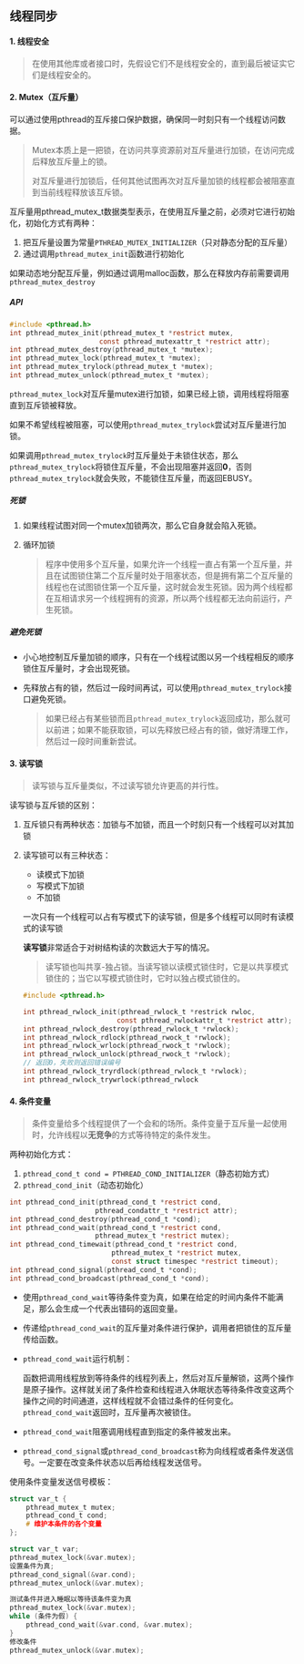 ## 线程同步

#### 1. 线程安全

> 在使用其他库或者接口时，先假设它们不是线程安全的，直到最后被证实它们是线程安全的。

#### 2. Mutex（互斥量）

可以通过使用pthread的互斥接口保护数据，确保同一时刻只有一个线程访问数据。

> Mutex本质上是一把锁，在访问共享资源前对互斥量进行加锁，在访问完成后释放互斥量上的锁。
>
> 对互斥量进行加锁后，任何其他试图再次对互斥量加锁的线程都会被阻塞直到当前线程释放该互斥锁。

互斥量用pthread_mutex_t数据类型表示，在使用互斥量之前，必须对它进行初始化，初始化方式有两种：

1. 把互斥量设置为常量`PTHREAD_MUTEX_INITIALIZER`（只对静态分配的互斥量）
2. 通过调用`pthread_mutex_init`函数进行初始化

如果动态地分配互斥量，例如通过调用malloc函数，那么在释放内存前需要调用`pthread_mutex_destroy`

##### **API**

```c
#include <pthread.h>
int pthread_mutex_init(pthread_mutex_t *restrict mutex,
                      const pthread_mutexattr_t *restrict attr);
int pthread_mutex_destroy(pthread_mutex_t *mutex);
int pthread_mutex_lock(pthread_mutex_t *mutex);
int pthread_mutex_trylock(pthread_mutex_t *mutex);
int pthread_mutex_unlock(pthread_mutex_t *mutex);
```

`pthread_mutex_lock`对互斥量mutex进行加锁，如果已经上锁，调用线程将阻塞直到互斥锁被释放。

如果不希望线程被阻塞，可以使用`pthread_mutex_trylock`尝试对互斥量进行加锁。

如果调用`pthread_mutex_trylock`时互斥量处于未锁住状态，那么`pthread_mutex_trylock`将锁住互斥量，不会出现阻塞并返回**0**，否则`pthread_mutex_trylock`就会失败，不能锁住互斥量，而返回EBUSY。

##### **死锁**

1. 如果线程试图对同一个mutex加锁两次，那么它自身就会陷入死锁。

2. 循环加锁

   > 程序中使用多个互斥量，如果允许一个线程一直占有第一个互斥量，并且在试图锁住第二个互斥量时处于阻塞状态，但是拥有第二个互斥量的线程也在试图锁住第一个互斥量，这时就会发生死锁。因为两个线程都在互相请求另一个线程拥有的资源，所以两个线程都无法向前运行，产生死锁。

##### 避免死锁

* 小心地控制互斥量加锁的顺序，只有在一个线程试图以另一个线程相反的顺序锁住互斥量时，才会出现死锁。

* 先释放占有的锁，然后过一段时间再试，可以使用`pthread_mutex_trylock`接口避免死锁。

  > 如果已经占有某些锁而且`pthread_mutex_trylock`返回成功，那么就可以前进；如果不能获取锁，可以先释放已经占有的锁，做好清理工作，然后过一段时间重新尝试。

#### 3. 读写锁

> 读写锁与互斥量类似，不过读写锁允许更高的并行性。

读写锁与互斥锁的区别：

1. 互斥锁只有两种状态：加锁与不加锁，而且一个时刻只有一个线程可以对其加锁

2. 读写锁可以有三种状态：

   * 读模式下加锁
   * 写模式下加锁
   * 不加锁

   一次只有一个线程可以占有写模式下的读写锁，但是多个线程可以同时有读模式的读写锁

   **读写锁**非常适合于对树结构读的次数远大于写的情况。
   
   > 读写锁也叫共享-独占锁。当读写锁以读模式锁住时，它是以共享模式锁住的；当它以写模式锁住时，它时以独占模式锁住的。
   
   ```c
   #include <pthread.h>
   
   int pthread_rwlock_init(pthread_rwlock_t *restrick rwloc,
                          const pthread_rwlockattr_t *restrict attr);
   int pthread_rwlock_destroy(pthread_rwlock_t *rwlock);
   int pthread_rwlock_rdlock(pthread_rwock_t *rwlock);
   int pthread_rwlock_wrlock(pthread_rwock_t *rwlock);
   int pthread_rwlock_unlock(pthread_rwock_t *rwlock);
   // 返回0，失败则返回错误编号
   int pthread_rwlock_tryrdlock(pthread_rwlock_t *rwlock);
   int pthread_rwlock_trywrlock(pthread_rwlock
   ```
   
   

#### 4. 条件变量

> 条件变量给多个线程提供了一个会和的场所。条件变量于互斥量一起使用时，允许线程以**无竞争**的方式等待特定的条件发生。

两种初始化方式：

1. `pthread_cond_t cond = PTHREAD_COND_INITIALIZER`（静态初始方式）
2. `pthread_cond_init`（动态初始化）

```c
int pthread_cond_init(pthread_cond_t *restrict cond,
                     pthread_condattr_t *restrict attr);
int pthread_cond_destroy(pthread_cond_t *cond);
int pthread_cond_wait(pthread_cond_t *restrict cond,
                     pthread_mutex_t *restrict mutex);
int pthread_cond_timewait(pthread_cond_t *restrict cond,
                         pthread_mutex_t *restrict mutex,
                         const struct timespec *restrict timeout);
int pthread_cond_signal(pthread_cond_t *cond);
int pthread_cond_broadcast(pthread_cond_t *cond);
```

* 使用`pthread_cond_wait`等待条件变为真，如果在给定的时间内条件不能满足，那么会生成一个代表出错码的返回变量。

* 传递给`pthread_cond_wait`的互斥量对条件进行保护，调用者把锁住的互斥量传给函数。

* `pthread_cond_wait`运行机制：

  函数把调用线程放到等待条件的线程列表上，然后对互斥量解锁，这两个操作是原子操作。这样就关闭了条件检查和线程进入休眠状态等待条件改变这两个操作之间的时间通道，这样线程就不会错过条件的任何变化。`pthread_cond_wait`返回时，互斥量再次被锁住。

* `pthread_cond_wait`阻塞调用线程直到指定的条件被发出来。

* `pthread_cond_signal`或`pthread_cond_broadcast`称为向线程或者条件发送信号。一定要在改变条件状态以后再给线程发送信号。


使用条件变量发送信号模板：

```c
struct var_t {
    pthread_mutex_t mutex;
    pthread_cond_t cond;
    # 维护本条件的各个变量
};

struct var_t var;
pthread_mutex_lock(&var.mutex);
设置条件为真;
pthread_cond_signal(&var.cond);
pthread_mutex_unlock(&var.mutex);

测试条件并进入睡眠以等待该条件变为真
pthread_mutex_lock(&var.mutex);
while (条件为假) {
    pthread_cond_wait(&var.cond, &var.mutex);
}
修改条件
pthread_mutex_unlock(&var.mutex);
```

